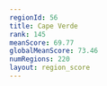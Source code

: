 ```yaml
---
regionId: 56
title: Cape Verde
rank: 145
meanScore: 69.77
globalMeanScore: 73.46
numRegions: 220
layout: region_score
---
```

